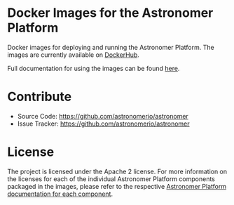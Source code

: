 Docker Images for the Astronomer Platform
===

Docker images for deploying and running the Astronomer Platform.  The images are currently available on [DockerHub](https://hub.docker.com/u/astronomerio/).

Full documentation for using the images can be found [here](https://astronomerio.github.io/astronomer/).

# Contribute

- Source Code: https://github.com/astronomerio/astronomer
- Issue Tracker: https://github.com/astronomerio/astronomer

# License

The project is licensed under the Apache 2 license. For more information on the licenses for each of the individual Astronomer Platform components packaged in the images, please refer to the respective [Astronomer Platform documentation for each component](https://astronomerio.github.io/astronomer/).  

